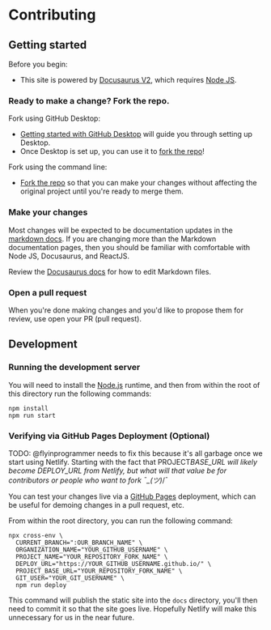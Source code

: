 # Contributing

## Getting started

Before you begin:

- This site is powered by [Docusaurus V2](https://v2.docusaurus.io/), which requires [Node JS](https://nodejs.org/en/).

### Ready to make a change? Fork the repo.

Fork using GitHub Desktop:

- [Getting started with GitHub Desktop](https://docs.github.com/en/desktop/installing-and-configuring-github-desktop/getting-started-with-github-desktop) will guide you through setting up Desktop.
- Once Desktop is set up, you can use it to [fork the repo](https://docs.github.com/en/desktop/contributing-and-collaborating-using-github-desktop/cloning-and-forking-repositories-from-github-desktop)!

Fork using the command line:

- [Fork the repo](https://docs.github.com/en/github/getting-started-with-github/fork-a-repo#fork-an-example-repository) so that you can make your changes without affecting the original project until you're ready to merge them.

### Make your changes

Most changes will be expected to be documentation updates in the [markdown docs](/content-docs). If you are changing more than the Markdown documentation pages, then you should be familiar with comfortable with Node JS, Docusaurus, and ReactJS.

Review the [Docusaurus docs](https://v2.docusaurus.io/about/markdown-features) for how to edit Markdown files.

### Open a pull request

When you're done making changes and you'd like to propose them for review, use open your PR (pull request).

## Development

### Running the development server

You will need to install the [Node.js](https://nodejs.org/en/download/) runtime, and then from
within the root of this directory run the following commands:

    npm install
    npm run start

### Verifying via GitHub Pages Deployment (Optional)

TODO: @flyinprogrammer needs to fix this because it's all garbage once we start using Netlify.
Starting with the fact that PROJECT*BASE_URL will likely become DEPLOY_URL from Netlify, but
what will that value be for contributors or people who want to fork ¯\_(ツ)*/¯

You can test your changes live via a [GitHub Pages](https://pages.github.com/) deployment,
which can be useful for demoing changes in a pull request, etc.

From within the root directory, you can run the following command:

```shell script
npx cross-env \
  CURRENT_BRANCH=":OUR_BRANCH_NAME" \
  ORGANIZATION_NAME="YOUR_GITHUB_USERNAME" \
  PROJECT_NAME="YOUR_REPOSITORY_FORK_NAME" \
  DEPLOY_URL="https://YOUR_GITHUB_USERNAME.github.io/" \
  PROJECT_BASE_URL="YOUR_REPOSITORY_FORK_NAME" \
  GIT_USER="YOUR_GIT_USERNAME" \
  npm run deploy
```

This command will publish the static site into the `docs` directory, you'll then need to commit
it so that the site goes live. Hopefully Netlify will make this unnecessary for us in the near
future.
